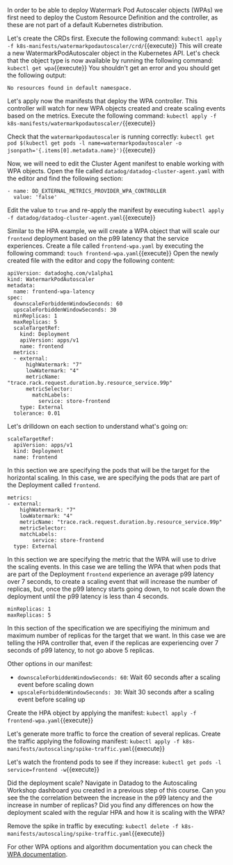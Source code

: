 In order to be able to deploy Watermark Pod Autoscaler objects (WPAs) we first need to deploy the Custom Resource Definition and the controller, as these are not part of a default Kubernetes distribution.

Let's create the CRDs first. Execute the following command: `kubectl apply -f k8s-manifests/watermarkpodautoscaler/crd/`{{execute}} This will create a new WatermarkPodAutoscaler object in the Kubernetes API. Let's check that the object type is now available by running the following command: `kubectl get wpa`{{execute}} You shouldn't get an error and you should get the following output:

```
No resources found in default namespace.
```

Let's apply now the manifests that deploy the WPA controller. This controller will watch for new WPA objects created and create scaling events based on the metrics. Execute the following command: `kubectl apply -f k8s-manifests/watermarkpodautoscaler/`{{execute}}

Check that the `watermarkpodautoscaler` is running correctly: `kubectl get pod $(kubectl get pods -l name=watermarkpodautoscaler -o jsonpath='{.items[0].metadata.name}')`{{execute}}

Now, we will need to edit the Cluster Agent manifest to enable working with WPA objects. Open the file called `datadog/datadog-cluster-agent.yaml` with the editor and find the following section:

```
- name: DD_EXTERNAL_METRICS_PROVIDER_WPA_CONTROLLER
  value: 'false'
```

Edit the value to `true` and re-apply the manifest by executing `kubectl apply -f datadog/datadog-cluster-agent.yaml`{{execute}}

Similar to the HPA example, we will create a WPA object that will scale our `frontend` deployment based on the p99 latency that the service experiences. Create a file called `frontend-wpa.yaml` by executing the following command: `touch frontend-wpa.yaml`{{execute}} Open the newly created file with the editor and copy the following content:

```
apiVersion: datadoghq.com/v1alpha1
kind: WatermarkPodAutoscaler
metadata:
  name: frontend-wpa-latency
spec:
  downscaleForbiddenWindowSeconds: 60
  upscaleForbiddenWindowSeconds: 30
  minReplicas: 1
  maxReplicas: 5
  scaleTargetRef:
    kind: Deployment
    apiVersion: apps/v1
    name: frontend
  metrics:
  - external:
      highWatermark: "7"
      lowWatermark: "4"
      metricName: "trace.rack.request.duration.by.resource_service.99p"
      metricSelector:
        matchLabels:
          service: store-frontend
    type: External
  tolerance: 0.01
```

Let's drilldown on each section to understand what's going on:

```
scaleTargetRef:
  apiVersion: apps/v1
  kind: Deployment
  name: frontend
```

In this section we are specifying the pods that will be the target for the horizontal scaling. In this case, we are specifying the pods that are part of the Deployment called `frontend`.

```
metrics:
- external:
    highWatermark: "7"
    lowWatermark: "4"
    metricName: "trace.rack.request.duration.by.resource_service.99p"
    metricSelector:
    matchLabels:
        service: store-frontend
  type: External
```

In this section we are specifying the metric that the WPA will use to drive the scaling events. In this case we are telling the WPA that when pods that are part of the Deployment `frontend` experience an average p99 latency over 7 seconds, to create a scaling event that will increase the number of replicas, but, once the p99 latency starts going down, to not scale down the deployment until the p99 latency is less than 4 seconds.

```
minReplicas: 1
maxReplicas: 5
```

In this section of the specification we are specifiying the minimum and maximum number of replicas for the target that we want. In this case we are telling the HPA controller that, even if the replicas are experiencing over 7 seconds of p99 latency, to not go above 5 replicas.

Other options in our manifest:

 * `downscaleForbiddenWindowSeconds: 60`: Wait 60 seconds after a scaling event before scaling down
 * `upscaleForbiddenWindowSeconds: 30`: Wait 30 seconds after a scaling event before scaling up

Create the HPA object by applying the manifest: `kubectl apply -f frontend-wpa.yaml`{{execute}}

Let's generate more traffic to force the creation of several replicas. Create the traffic applying the following manifest: `kubectl apply -f k8s-manifests/autoscaling/spike-traffic.yaml`{{execute}}

Let's watch the frontend pods to see if they increase: `kubectl get pods -l service=frontend -w`{{execute}}

Did the deployment scale? Navigate in Datadog to the Autoscaling Workshop dashboard you created in a previous step of this course. Can you see the the correlation between the increase in the p99 latency and the increase in number of replicas? Did you find any differences on how the deployment scaled with the regular HPA and how it is scaling with the WPA?

Remove the spike in traffic by executing: `kubectl delete -f k8s-manifests/autoscaling/spike-traffic.yaml`{{execute}}

For other WPA options and algorithm documentation you can check the [WPA documentation](https://github.com/DataDog/watermarkpodautoscaler).
